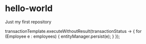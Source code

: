 # hello-world
Just my first repository

transactionTemplate.executeWithoutResult(transactionStatus -> {
                    for (Employee e : employees) {
                        entityManager.persist(e);
                    }
                });
